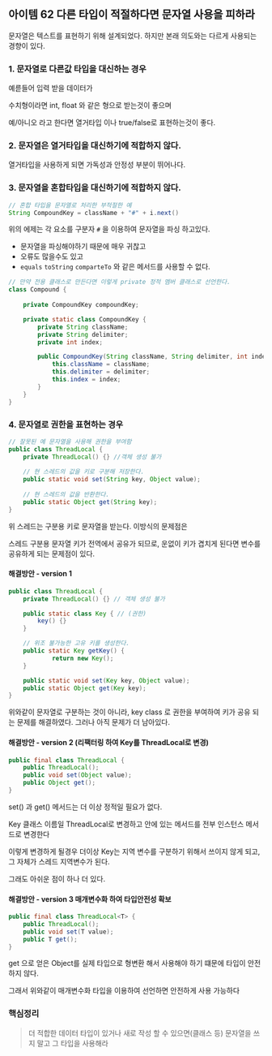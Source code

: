 ## 아이템 62 다른 타입이 적절하다면 문자열 사용을 피하라

문자열은 텍스트를 표현하기 위해 설계되었다. 하지만 본래 의도와는 다르게 사용되는 경향이 있다.

### 1. 문자열로 다른값 타입을 대신하는 경우
예륻들어 입력 받을 데이터가 

수치형이라면 int, float 와 같은 형으로 받는것이 좋으며

예/아니오 라고 한다면 열거타입 이나 true/false로 표현하는것이 좋다.

### 2. 문자열은 열거타입을 대신하기에 적합하지 않다. 
열거타입을 사용하게 되면 가독성과 안정성 부분이 뛰어나다. 

### 3. 문자열을 혼합타입을 대신하기에 적합하지 않다.
```java
// 혼합 타입을 문자열로 처리한 부적절한 예
String CompoundKey = className + "#" + i.next()
```
위의 에제는 각 요소를 구분자 `#` 을 이용하여 문자열을 파싱 하고있다.

+ 문자열을 파싱해야하기 때문에 매우 귀찮고
+ 오류도 많을수도 있고
+ `equals` `toString` `comparteTo` 와 같은 메서드를 사용할 수 없다.


```java
// 만약 전용 클래스로 만든다면 이렇게 private 정적 멤버 클래스로 선언한다.
class Compound {
 
    private CompoundKey compoundKey;

    private static class CompoundKey {
        private String className;
        private String delimiter;
        private int index;

        public CompoundKey(String className, String delimiter, int index) {
            this.className = className;
            this.delimiter = delimiter;
            this.index = index;
        }
    }
}
```

### 4. 문자열로 권한을 표현하는 경우

```java
// 잘못된 예 문자열을 사용해 권한을 부여함
public class ThreadLocal {
    private ThreadLocal() {} //객체 생성 불가
    
    // 현 스레드의 값을 키로 구분해 저장한다.
    public static void set(String key, Object value);
    
    // 현 스레드의 값을 반환한다.
    public static Object get(String key);
}
```
위 스레드는 구분용 키로 문자열을 받는다. 이방식의 문제점은

스레드 구분용 문자열 키가 전역에서 공유가 되므로, 운없이 키가 겹치게 된다면 변수를 공유하게 되는 문제점이 있다.


#### 해결방안 - version 1
```java
public class ThreadLocal {
    private ThreadLocal() {} // 객체 생성 불가

    public static class Key { // (권한)
        key() {}
    }

    // 위조 불가능한 고유 키를 생성한다.
    public static Key getKey() {
		    return new Key();
    }

    public static void set(Key key, Object value);
    public static Object get(Key key);
}
```
위와같이 문자열로 구분하는 것이 아니라, key class 로 권한을 부여하여 키가 공유 되는 문제를 해결하였다.
그러나 아직 문제가 더 남아있다.


#### 해결방안 - version 2 (리팩터링 하여 Key를 ThreadLocal로 변경)
```java
public final class ThreadLocal {
    public ThreadLocal();
    public void set(Object value);
    public Object get();
}
```

set() 과 get() 메서드는 더 이상 정적일 필요가 없다. 

Key 클래스 이름일 ThreadLocal로 변경하고 안에 있는 메서드를 전부 인스턴스 메서드로 변경한다

이렇게 변경하게 될경우 더이상 Key는 지역 변수를 구분하기 위해서 쓰이지 않게 되고, 그 자체가 스레드 지역변수가 된다.

그래도 아쉬운 점이 하나 더 있다.

#### 해결방안 - version 3  매개변수화 하여 타입안전성 확보
```java
public final class ThreadLocal<T> {
    public ThreadLocal();
    public void set(T value);
    public T get();
}
```

get 으로 얻은 Object를 실제 타입으로 형변환 해서 사용해야 하기 떄문에 타입이 안전하지 않다.

그래서 위와같이 매개변수화 타입을 이용하여 선언하면 안전하게 사용 가능하다


### 핵심정리
> 더 적합한 데이터 타입이 있거나 새로 작성 할 수 있으면(클래스 등) 문자열을 쓰지 말고 그 타입을 사용해라
